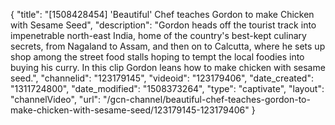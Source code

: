 {
    "title": "[1508428454] 'Beautiful' Chef teaches Gordon to make Chicken with Sesame Seed",
    "description": "Gordon heads off the tourist track into impenetrable north-east India, home of the country's best-kept culinary secrets, from Nagaland to Assam, and then on to Calcutta, where he sets up shop among the street food stalls hoping to tempt the local foodies into buying his curry. In this clip Gordon leans how to make chicken with sesame seed.",
    "channelid": "123179145",
    "videoid": "123179406",
    "date_created": "1311724800",
    "date_modified": "1508373264",
    "type": "captivate",
    "layout": "channelVideo",
    "url": "\/gcn-channel\/beautiful-chef-teaches-gordon-to-make-chicken-with-sesame-seed\/123179145-123179406"
}